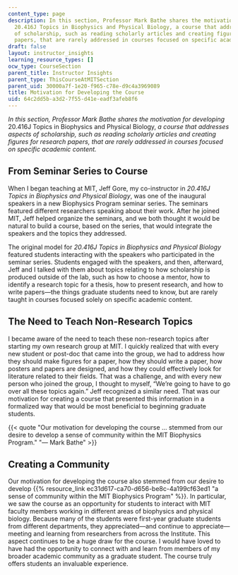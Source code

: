 ```yaml
---
content_type: page
description: In this section, Professor Mark Bathe shares the motivation for developing
  20.416J Topics in Biophysics and Physical Biology, a course that addresses aspects
  of scholarship, such as reading scholarly articles and creating figures for research
  papers, that are rarely addressed in courses focused on specific academic content.
draft: false
layout: instructor_insights
learning_resource_types: []
ocw_type: CourseSection
parent_title: Instructor Insights
parent_type: ThisCourseAtMITSection
parent_uid: 30000a7f-1e20-f965-c78e-d9c4a3969089
title: Motivation for Developing the Course
uid: 64c2dd5b-a3d2-7f55-d41e-eadf3afeb8f6
---
```

*In this section, Professor Mark Bathe shares the motivation for developing* 20.416J Topics in Biophysics and Physical Biology, *a course that addresses aspects of scholarship, such as reading scholarly articles and creating figures for research papers, that are rarely addressed in courses focused on specific academic content.*

## From Seminar Series to Course

When I began teaching at MIT, Jeff Gore, my co-instructor in *20.416J Topics in Biophysics and Physical Biology*, was one of the inaugural speakers in a new Biophysics Program seminar series. The seminars featured different researchers speaking about their work. After he joined MIT, Jeff helped organize the seminars, and we both thought it would be natural to build a course, based on the series, that would integrate the speakers and the topics they addressed.

The original model for *20.416J Topics in Biophysics and Physical Biology* featured students interacting with the speakers who participated in the seminar series. Students engaged with the speakers, and then, afterward, Jeff and I talked with them about topics relating to how scholarship is produced outside of the lab, such as how to choose a mentor, how to identify a research topic for a thesis, how to present research, and how to write papers—the things graduate students need to know, but are rarely taught in courses focused solely on specific academic content.

## The Need to Teach Non-Research Topics

I became aware of the need to teach these non-research topics after starting my own research group at MIT. I quickly realized that with every new student or post-doc that came into the group, we had to address how they should make figures for a paper, how they should write a paper, how posters and papers are designed, and how they could effectively look for literature related to their fields. That was a challenge, and with every new person who joined the group, I thought to myself, “We’re going to have to go over all these topics again.” Jeff recognized a similar need. That was our motivation for creating a course that presented this information in a formalized way that would be most beneficial to beginning graduate students.

{{< quote "Our motivation for developing the course … stemmed from our desire to develop a sense of community within the MIT Biophysics Program." "— Mark Bathe" >}}

## Creating a Community

Our motivation for developing the course also stemmed from our desire to develop {{% resource_link ec31d617-ca70-d656-be8c-4a199cf63ed1 "a sense of community within the MIT Biophysics Program" %}}. In particular, we saw the course as an opportunity for students to interact with MIT faculty members working in different areas of biophysics and physical biology. Because many of the students were first-year graduate students from different departments, they appreciated—and continue to appreciate—meeting and learning from researchers from across the Institute. This aspect continues to be a huge draw for the course. I would have loved to have had the opportunity to connect with and learn from members of my broader academic community as a graduate student. The course truly offers students an invaluable experience.